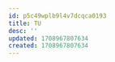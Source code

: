 ```yaml
---
id: p5c49wplb9l4v7dcqca0193
title: TU
desc: ''
updated: 1708967807634
created: 1708967807634
---
```


